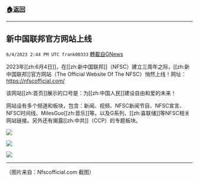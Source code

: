###  [:house:返回](README.md)
---


## 新中国联邦官方网站上线
`6/4/2023 2:44 PM UTC frank00333` [轉載自GNews](https://gnews.org/articles/1356858)

2023年[[zh:6月4日]]，在[[zh:新中国联邦]]（NFSC）建立三周年之际，[[zh:新中国联邦]]官方网站（The Official Website Of The NFSC）悄然上线！网址：[https://nfscofficial.com/  ](https://nfscofficial.com/  )

该网站[[zh:首页]]展示的口号是：为[[zh:中国人民]]建设自由和爱的未来！

网站设有多个频道和板块，包含：新闻、视频、NFSC新闻节目、NFSC宣言、NFSC时间线、MilesGuo[[zh:音乐]]等。以及G系列、[[zh:喜联储]]等NFSC相关网站链接。另外还有揭露[[zh:中共]]（CCP）的专题板块。

![](https://i.imgur.com/fDipVvH.jpg)

![](https://i.imgur.com/fWRlneZ.jpg)

![](https://i.imgur.com/iAxIJBr.jpg)

---
（图片来自：Nfscofficial.com 截图）


